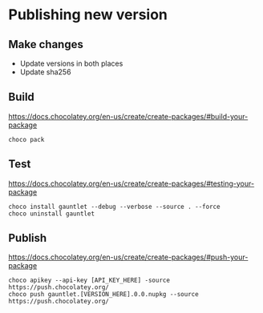 # Publishing new version

## Make changes
- Update versions in both places
- Update sha256

## Build
https://docs.chocolatey.org/en-us/create/create-packages/#build-your-package
```
choco pack
```

## Test
https://docs.chocolatey.org/en-us/create/create-packages/#testing-your-package
```
choco install gauntlet --debug --verbose --source . --force
choco uninstall gauntlet
```

## Publish
https://docs.chocolatey.org/en-us/create/create-packages/#push-your-package
```
choco apikey --api-key [API_KEY_HERE] -source https://push.chocolatey.org/
choco push gauntlet.[VERSION_HERE].0.0.nupkg --source https://push.chocolatey.org/
```